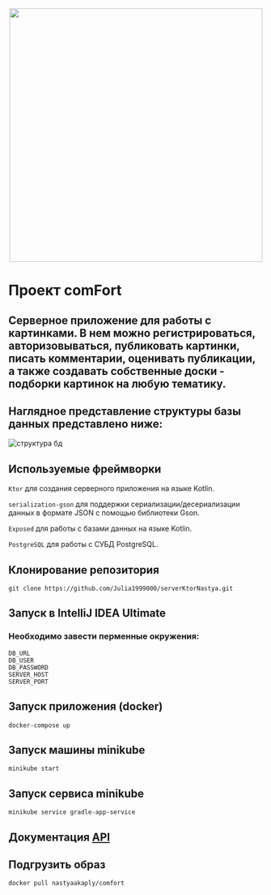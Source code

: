 <div id="header" align="center">
  <img src="https://github.com/Julia1999000/serverKtorNastya/assets/99553591/d410d41e-f0f4-4d97-9000-6e4f16810a50" width="500">
</div>


# Проект comFort
## Серверное приложение для работы с картинками. В нем можно регистрироваться, авторизовываться, публиковать картинки, писать комментарии, оценивать публикации, а также создавать собственные доски - подборки картинок на любую тематику.
## Наглядное представление структуры базы данных представлено ниже:
![структура бд](https://github.com/Julia1999000/serverKtorNastya/assets/99553591/8d1a1a68-59d6-4687-bf26-23420d1b8f87)

## Используемые фреймворки

`Ktor` для создания серверного приложения на языке Kotlin.

`serialization-gson` для поддержки сериализации/десериализации данных в формате JSON с помощью библиотеки Gson.

`Exposed` для работы с базами данных на языке Kotlin.

`PostgreSQL` для работы с СУБД PostgreSQL.

## Клонирование репозитория
```
git clone https://github.com/Julia1999000/serverKtorNastya.git
```

## Запуск в IntelliJ IDEA Ultimate
### Необходимо завести перменные окружения: 
```
DB_URL
DB_USER
DB_PASSWORD
SERVER_HOST
SERVER_PORT
```

## Запуск приложения (docker)
```
docker-compose up
```

## Запуск машины minikube
```
minikube start
```

## Запуск сервиса minikube
```
minikube service gradle-app-service
```

## Документация [API](https://test-my.postman.co/workspaces)

## Подгрузить образ
```
docker pull nastyaakaply/comfort
```
